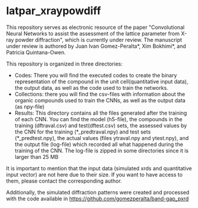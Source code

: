 # latpar_xraypowdiff

This repository serves as electronic resource of the paper "Convolutional Neural Networks to assist the assessment of the lattice parameter from X-ray powder diffraction", which is currently under review. The manuscript under review is authored by Juan Ivan Gomez-Peralta*, Xim Bokhimi*, and Patricia Quintana-Owen.

This repository is organized in three directories:

<ul>
 <li> Codes: There you will find the executed codes to create the binary representation of the compound in the unit cell(quantitative input data), the output data, as well as the code used to train the networks.</li>
 <li> Collections: there you will find the csv-files with information about the organic compounds used to train the CNNs, as well as the output data (as npy-file)</li>
 <li> Results: This directory contains all the files generated after the training of each CNN. You can find the model (h5-file), the compounds in the training (dftraval.csv) and test(dftest.csv) sets, the assessed values by the CNN for the training (*_predtraval.npy) and test sets (*_predtest.npy), the actual values (files ytraval.npy and ytest.npy), and the output file (log-file) which recorded all what happened during the training of the CNN. The log-file is zipped in some directories since it is larger than 25 MB </li>
</ul>

It is important to mention that the input data (simulated xrds and quantitative input vector) are not here due to their size. If you want to have access to them, please contact the corresponding author.

Additionally, the simulated diffraction patterns were created and processed with the code available in https://github.com/gomezperalta/band-gap_pxrd
